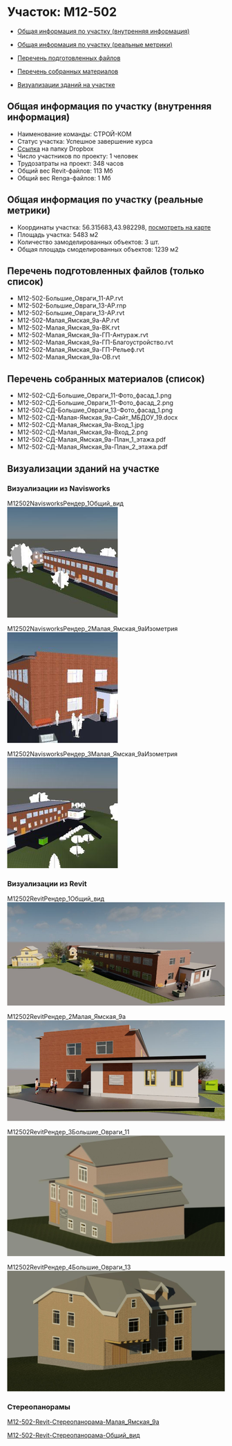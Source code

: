 # Участок: M12-502

* [Общая информация по участку (внутренняя информация)](#Chapter1)

* [Общая информация по участку (реальные метрики)](#Chapter2)

* [Перечень подготовленных файлов](#Chapter3)

* [Перечень собранных материалов](#Chapter4)

* [Визуализации зданий на участке](#Chapter6)

## <a id="Chapter1"></a> Общая информация по участку (внутренняя информация)
+ Наименование команды: СТРОЙ-КОМ
+ Статус участка: Успешное завершение курса
+ [Ссылка](https://www.dropbox.com/sh/wvvgv1nw1iqred9/AAAQC77X8ks4Mi9KYHNsiwVPa/M12_502?dl=0) на папку Dropbox
+ Число участников по проекту: 1 человек
+ Трудозатраты на проект: 348 часов
+ Общий вес Revit-файлов: 113 Мб
+ Общий вес Renga-файлов: 1 Мб
## <a id="Chapter2"></a> Общая информация по участку (реальные метрики)
+ Координаты участка: 56.315683,43.982298, [посмотреть на карте](https://yandex.ru/maps/47/nizhny-novgorod/?ll=43.982298%2C56.315683&z=19)
+ Площадь участка: 5483 м2
+ Количество замоделированных объектов: 3 шт.
+ Общая площадь смоделированных объектов: 1239 м2
## <a id="Chapter3"></a> Перечень подготовленных файлов (только список)
+ M12-502-Большие_Овраги_11-АР.rvt
+ M12-502-Большие_Овраги_13-АР.rnp
+ M12-502-Большие_Овраги_13-АР.rvt
+ M12-502-Малая_Ямская_9а-АР.rvt
+ M12-502-Малая_Ямская_9а-ВК.rvt
+ M12-502-Малая_Ямская_9а-ГП-Антураж.rvt
+ M12-502-Малая_Ямская_9а-ГП-Благоустройство.rvt
+ M12-502-Малая_Ямская_9а-ГП-Рельеф.rvt
+ M12-502-Малая_Ямская_9а-ОВ.rvt
## <a id="Chapter4"></a> Перечень собранных материалов (список)
+ M12-502-СД-Большие_Овраги_11-Фото_фасад_1.png
+ M12-502-СД-Большие_Овраги_11-Фото_фасад_2.png
+ M12-502-СД-Большие_Овраги_13-Фото_фасад_1.png
+ M12-502-СД-Малая-Ямская_9а-Сайт_МБДОУ_19.docx
+ M12-502-СД-Малая_Ямская_9а-Вход_1.jpg
+ M12-502-СД-Малая_Ямская_9а-Вход_2.png
+ M12-502-СД-Малая_Ямская_9а-План_1_этажа.pdf
+ M12-502-СД-Малая_Ямская_9а-План_2_этажа.pdf
## <a id="Chapter6"></a> Визуализации зданий на участке
### Визуализации из Navisworks
M12502NavisworksРендер_1Общий_вид
![M12-502-Navisworks-Рендер_1-Общий_вид](/Images/M12_502/M12-502-Navisworks-Рендер_1-Общий_вид_Compressed.jpg)

M12502NavisworksРендер_2Малая_Ямская_9аИзометрия
![M12-502-Navisworks-Рендер_2-Малая_Ямская_9а-Изометрия](/Images/M12_502/M12-502-Navisworks-Рендер_2-Малая_Ямская_9а-Изометрия_Compressed.jpg)

M12502NavisworksРендер_3Малая_Ямская_9аИзометрия
![M12-502-Navisworks-Рендер_3-Малая_Ямская_9а-Изометрия](/Images/M12_502/M12-502-Navisworks-Рендер_3-Малая_Ямская_9а-Изометрия_Compressed.jpg)

### Визуализации из Revit
M12502RevitРендер_1Общий_вид
![M12-502-Revit-Рендер_1-Общий_вид](/Images/M12_502/M12-502-Revit-Рендер_1-Общий_вид_Compressed.jpg)

M12502RevitРендер_2Малая_Ямская_9а
![M12-502-Revit-Рендер_2-Малая_Ямская_9а](/Images/M12_502/M12-502-Revit-Рендер_2-Малая_Ямская_9а_Compressed.jpg)

M12502RevitРендер_3Большие_Овраги_11
![M12-502-Revit-Рендер_3-Большие_Овраги_11](/Images/M12_502/M12-502-Revit-Рендер_3-Большие_Овраги_11_Compressed.jpg)

M12502RevitРендер_4Большие_Овраги_13
![M12-502-Revit-Рендер_4-Большие_Овраги_13](/Images/M12_502/M12-502-Revit-Рендер_4-Большие_Овраги_13_Compressed.jpg)

### Стереопанорамы
[M12-502-Revit-Стереопанорама-Малая_Ямская_9а](https://rendering-beta.360.autodesk.com/myrenderings/193299471)

[M12-502-Revit-Стереопанорама-Общий_вид](https://rendering-beta.360.autodesk.com/myrenderings/193404506)

